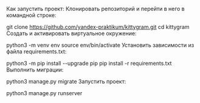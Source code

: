 Как запустить проект:
Клонировать репозиторий и перейти в него в командной строке:

git clone https://github.com/yandex-praktikum/kittygram.git
cd kittygram
Cоздать и активировать виртуальное окружение:

python3 -m venv env
source env/bin/activate
Установить зависимости из файла requirements.txt:

python3 -m pip install --upgrade pip
pip install -r requirements.txt
Выполнить миграции:

python3 manage.py migrate
Запустить проект:

python3 manage.py runserver

